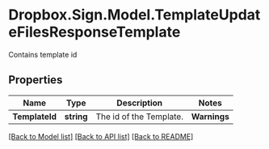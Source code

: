 # Dropbox.Sign.Model.TemplateUpdateFilesResponseTemplate
Contains template id

## Properties

Name | Type | Description | Notes
------------ | ------------- | ------------- | -------------
**TemplateId** | **string** |  The id of the Template.  | **Warnings** | [**List&lt;WarningResponse&gt;**](WarningResponse.md) |  A list of warnings.  | [optional] 

[[Back to Model list]](../README.md#documentation-for-models) [[Back to API list]](../README.md#documentation-for-api-endpoints) [[Back to README]](../README.md)

